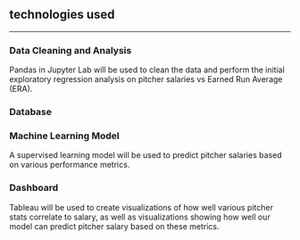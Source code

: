 ## technologies used

---
### **Data Cleaning and Analysis**
Pandas in Jupyter Lab will be used to clean the data and perform the initial exploratory regression analysis on pitcher salaries vs Earned Run Average (ERA). <br>


### **Database**<br>


### **Machine Learning Model**<br>
A supervised learning model will be used to predict pitcher salaries based on various performance metrics.<br>

### **Dashboard**
Tableau will be used to create visualizations of how well various pitcher stats correlate to salary, as well as visualizations showing how well our model can predict pitcher salary based on these metrics. 